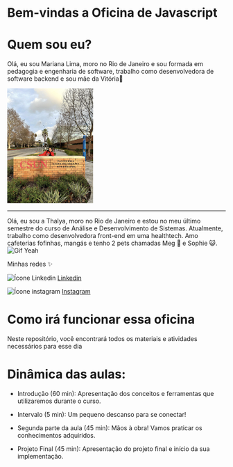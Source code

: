 # Bem-vindas a Oficina de Javascript


# Quem sou eu?

Olá, eu sou Mariana Lima, moro no Rio de Janeiro e sou formada em pedagogia e engenharia de software, trabalho como desenvolvedora de software backend e sou mãe da Vitória🥰

 <img src="imgs/quemSou.jpg" alt="Gif Yeah" width="198">

***

Olá, eu sou a Thalya, moro no Rio de Janeiro e estou no meu último semestre do curso de Análise e Desenvolvimento de Sistemas. Atualmente, trabalho como desenvolvedora front-end em uma healthtech. Amo cafeterias fofinhas, mangás e tenho 2 pets chamadas Meg 🐶 e Sophie 😺.
 <img src="https://media.licdn.com/dms/image/v2/D4D03AQENKfXdINBYGA/profile-displayphoto-shrink_200_200/profile-displayphoto-shrink_200_200/0/1696166198487?e=2147483647&v=beta&t=xd8pR-V6DCfNjM6xv2cRr0iVkLKtJ7mI3QB6jVDTVqk" alt="Gif Yeah" width="198">

Minhas redes ✨

 <img src="https://pngimg.com/uploads/linkedIn/linkedIn_PNG27.png" alt="Ícone Linkedin" width="38">  [Linkedin](https://br.linkedin.com/in/thalya-steffany)

 
 <img src="https://th.bing.com/th/id/R.26d9974a1feec9905a4e0d5e5ddf8db6?rik=Og1ujXM2C1AJHQ&riu=http%3a%2f%2fupload.wikimedia.org%2fwikipedia%2fcommons%2fa%2fa5%2fInstagram_icon.png&ehk=1%2fZWXYn2nN%2fR80TOtcKH5SsdLkkUvMLrB%2fHUXRDHk9I%3d&risl=&pid=ImgRaw&r=0" alt="Ícone instagram" width="38">  [Instagram](https://www.instagram.com/thalya.codes/)

# Como irá funcionar essa oficina

Neste repositório, você encontrará todos os materiais e atividades necessários para esse dia

# Dinâmica das aulas:

- Introdução (60 min): Apresentação dos conceitos e ferramentas que utilizaremos durante o curso.

- Intervalo (5 min): Um pequeno descanso para se conectar!

- Segunda parte da aula (45 min): Mãos à obra! Vamos praticar os conhecimentos adquiridos.

- Projeto Final (45 min): Apresentação do projeto final e início da sua implementação.


